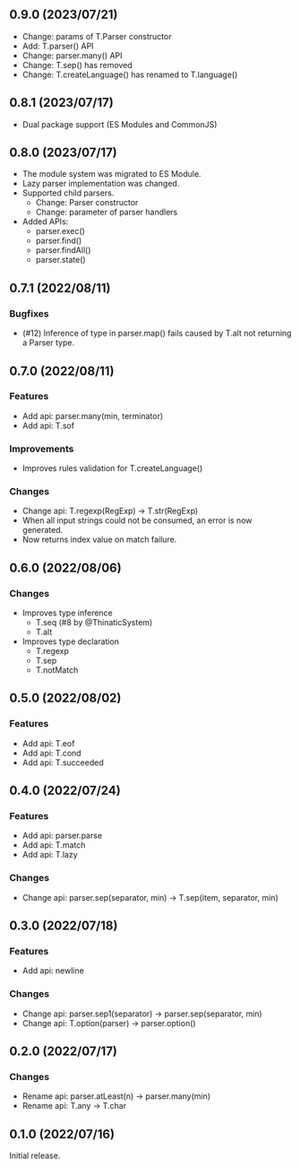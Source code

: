 <!--
## 0.x.x (unreleased)

### Features

### Improvements

### Changes

### Bugfixes

-->

## 0.9.0 (2023/07/21)

- Change: params of T.Parser constructor
- Add: T.parser() API
- Change: parser.many() API
- Change: T.sep() has removed
- Change: T.createLanguage() has renamed to T.language()

## 0.8.1 (2023/07/17)

- Dual package support (ES Modules and CommonJS)

## 0.8.0 (2023/07/17)

- The module system was migrated to ES Module.
- Lazy parser implementation was changed.
- Supported child parsers.
  - Change: Parser constructor
  - Change: parameter of parser handlers
- Added APIs:
  - parser.exec()
  - parser.find()
  - parser.findAll()
  - parser.state()

## 0.7.1 (2022/08/11)

### Bugfixes
- (#12) Inference of type in parser.map() fails caused by T.alt not returning a Parser type.

## 0.7.0 (2022/08/11)

### Features
- Add api: parser.many(min, terminator)
- Add api: T.sof

### Improvements
- Improves rules validation for T.createLanguage()

### Changes
- Change api: T.regexp(RegExp) -> T.str(RegExp)
- When all input strings could not be consumed, an error is now generated.
- Now returns index value on match failure.

## 0.6.0 (2022/08/06)

### Changes
- Improves type inference
  - T.seq (#8 by @ThinaticSystem)
  - T.alt
- Improves type declaration
  - T.regexp
  - T.sep
  - T.notMatch

## 0.5.0 (2022/08/02)

### Features
- Add api: T.eof
- Add api: T.cond
- Add api: T.succeeded

## 0.4.0 (2022/07/24)

### Features
- Add api: parser.parse
- Add api: T.match
- Add api: T.lazy

### Changes
- Change api: parser.sep(separator, min) -> T.sep(item, separator, min)

## 0.3.0 (2022/07/18)

### Features
- Add api: newline

### Changes
- Change api: parser.sep1(separator) -> parser.sep(separator, min)
- Change api: T.option(parser) -> parser.option()

## 0.2.0 (2022/07/17)

### Changes
- Rename api: parser.atLeast(n) -> parser.many(min)
- Rename api: T.any -> T.char

## 0.1.0 (2022/07/16)

Initial release.

